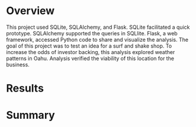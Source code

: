 # Overview
This project used SQLite, SQLAlchemy, and Flask. SQLite facilitated a quick prototype. SQLAlchemy supported the queries in SQLlite. Flask, a web framework, accessed Python code to share and visualize the analysis. The goal of this project was to test an idea for a surf and shake shop. To increase the odds of investor backing, this analysis explored weather patterns in Oahu. Analysis verified the viability of this location for the business.
# Results

# Summary
